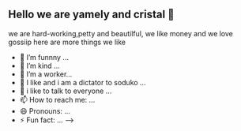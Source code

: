 ## Hello we are yamely and cristal 👋
we are hard-working,petty and beautilful, we like money and we love gossiip
here are more things we like

- 🔭 I’m funnny ...
- 🌱 I’m kind ...
- 👯 I’m a worker...
- 🤔 I like and i am a dictator to soduko ...
- 💬 i like to talk to everyone ...
- 📫 How to reach me: ...
- 😄 Pronouns: ...
- ⚡ Fun fact: ...
-->
